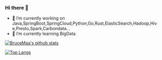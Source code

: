 ### Hi there 👋
- 🔭 I’m currently working on Java,SpringBoot,SpringCloud,Python,Go,Rust,ElasticSearch,Hadoop,Hive,Presto,Spark,Carbondata...
- 🌱 I’m currently learning BigData

[![BruceMaa's github stats](https://github-readme-stats.vercel.app/api?username=BruceMaa&show_icons=true&count_private=true)](https://github.com/BruceMaa)

[![Top Langs](https://github-readme-stats.vercel.app/api/top-langs/?username=BruceMaa&layout=compact)](https://github.com/BruceMaa)

<!--
**BruceMaa/BruceMaa** is a ✨ _special_ ✨ repository because its `README.md` (this file) appears on your GitHub profile.

Here are some ideas to get you started:

- 🔭 I’m currently working on ...
- 🌱 I’m currently learning ...
- 👯 I’m looking to collaborate on ...
- 🤔 I’m looking for help with ...
- 💬 Ask me about ...
- 📫 How to reach me: ...
- 😄 Pronouns: ...
- ⚡ Fun fact: ...
-->
